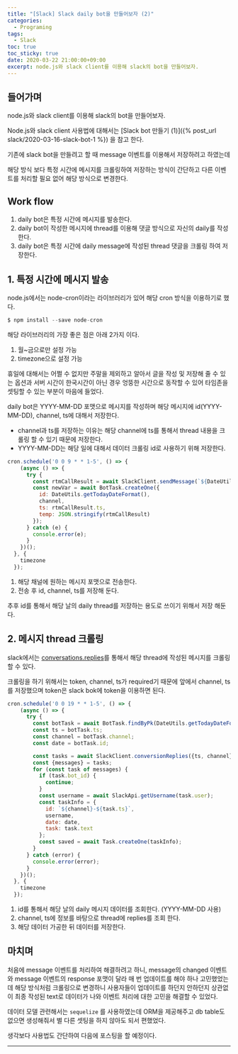 ```yaml
---
title: "[Slack] Slack daily bot을 만들어보자 (2)"
categories:
  - Programing
tags:
  - Slack
toc: true
toc_sticky: true
date: 2020-03-22 21:00:00+09:00 
excerpt: node.js와 slack client를 이용해 slack의 bot을 만들어보자.
---
```


## 들어가며
node.js와 slack client를 이용해 slack의 bot을 만들어보자.

Node.js와 slack client 사용법에 대해서는 [Slack bot 만들기 (1)]({% post_url slack/2020-03-16-slack-bot-1 %})
을 참고 한다.

기존에 slack bot을 만들려고 할 때 message 이벤트를 이용해서 저장하려고 하였는데

해당 방식 보다 특정 시간에 메시지를 크롤링하여 저장하는 방식이 간단하고 다른 이벤트를 처리할 필요 없어
해당 방식으로 변경한다.

## Work flow
1. daily bot은 특정 시간에 메시지를 발송한다.
2. daily bot이 작성한 메시지에 thread를 이용해 댓글 방식으로 자신의 daily를 작성한다.
3. daily bot은 특정 시간에 daily message에 작성된 thread 댓글을 크롤링 하여 저장한다.

## 1. 특정 시간에 메시지 발송
node.js에서는 node-cron이라는 라이브러리가 있어 해당 cron 방식을 이용하기로 했다.

```javascript
$ npm install --save node-cron
```

해당 라이브러리의 가장 좋은 점은 아래 2가지 이다.

1. 월~금으로만 설정 가능
2. timezone으로 설정 가능

휴일에 대해서는 어쩔 수 없지만 주말을 제외하고 알아서 글을 작성 및 저장해 줄 수 있는 옵션과
서버 시간이 한국시간이 아닌 경우 엉뚱한 시간으로 동작할 수 있어 타임존을 셋팅할 수 있는 부분이 마음에 들었다.

daily bot은 YYYY-MM-DD 포맷으로 메시지를 작성하며 해당 메시지에 id(YYYY-MM-DD), channel, ts에 
대해서 저장한다.

- channel과 ts를 저장하는 이유는 해당 channel에 ts를 통해서 thread 내용을 크롤링 할 수 있기 때문에 저장한다.
- YYYY-MM-DD는 해당 일에 대해서 데이터 크롤링 id로 사용하기 위해 저장한다.
 
```javascript
cron.schedule('0 0 9 * * 1-5', () => {
    (async () => {
      try {
        const rtmCallResult = await SlackClient.sendMessage(`${DateUtils.getTodayDateFormat()} daily`, channel);
        const newVar = await BotTask.createOne({
          id: DateUtils.getTodayDateFormat(),
          channel,
          ts: rtmCallResult.ts,
          temp: JSON.stringify(rtmCallResult)
        });
      } catch (e) {
        console.error(e);
      }
    })();
  }, {
    timezone
  });
``` 

1. 해당 채널에 원하는 메시지 포맷으로 전송한다.
2. 전송 후 id, channel, ts를 저장해 둔다.

추후 id를 통해서 해당 날의 daily thread를 저장하는 용도로 쓰이기 위해서 저장 해둔다.

## 2. 메시지 thread 크롤링
slack에서는 [conversations.replies](https://api.slack.com/methods/conversations.replies)를 통해서
해당 thread에 작성된 메시지를 크롤링 할 수 있다.

크롤링을 하기 위해서는 token, channel, ts가 required기 때문에 앞에서 channel, ts를 저장했으며
token은 slack bok에 token을 이용하면 된다.
 
```javascript
cron.schedule('0 0 19 * * 1-5', () => {
    (async () => {
      try {
        const botTask = await BotTask.findByPk(DateUtils.getTodayDateFormat());
        const ts = botTask.ts;
        const channel = botTask.channel;
        const date = botTask.id;

        const tasks = await SlackClient.conversionReplies({ts, channel});
        const {messages} = tasks;
        for (const task of messages) {
          if (task.bot_id) {
            continue;
          }
          const username = await SlackApi.getUsername(task.user);
          const taskInfo = {
            id: `${channel}-${task.ts}`,
            username,
            date: date,
            task: task.text
          };
          const saved = await Task.createOne(taskInfo);
        }
      } catch (error) {
        console.error(error);
      }
    })();
  }, {
    timezone
  });
```

1. id를 통해서 해당 날의 daily 메시지 데이터를 조회한다. (YYYY-MM-DD 사용)
2. channel, ts에 정보를 바탕으로 thread에 replies를 조회 한다.
3. 해당 데이터 가공한 뒤 데이터를 저장한다.
 
## 마치며
처음에 message 이벤트를 처리하여 해결하려고 하니, message의 changed 이벤트와 message 이벤트의
response 포맷이 달라 매 번 업데이트를 해야 하나 고민했었는데 해당 방식처럼 크롤링으로 변경하니
사용자들이 업데이트를 하던지 안하던지 상관없이 최종 작성된 text로 데이터가 나와 이벤트 처리에 대한 고민을 해결할 수 있었다.

데이터 모델 관련해서는 `sequelize` 를 사용하였는데 ORM을 제공해주고 db table도 없으면 생성해줘서
별 다른 셋팅을 하지 않아도 되서 편했었다.

생각보다 사용법도 간단하여 다음에 포스팅을 할 예정이다.

- - - 

 